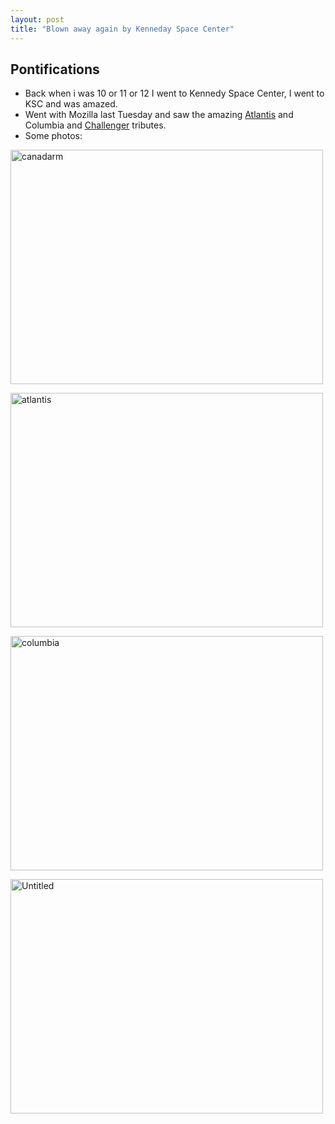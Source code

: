 ```yaml
---
layout: post
title: "Blown away again by Kenneday Space Center"
---
```

## Pontifications

* Back when i was 10 or 11 or 12 I went to Kennedy Space Center, I went to KSC and was amazed.
* Went with Mozilla last Tuesday and saw the amazing [Atlantis](https://en.wikipedia.org/wiki/Space_Shuttle_Columbia) and Columbia and [Challenger](https://en.wikipedia.org/wiki/Space_Shuttle_Challenger) tributes.
* Some photos:

<a data-flickr-embed="true"  href="https://www.flickr.com/photos/roland/45474747534/in/dateposted-ff/" title="canadarm"><img src="https://farm5.staticflickr.com/4887/45474747534_b6a99a9198.jpg" width="500" height="375" alt="canadarm"></a><script async src="//embedr.flickr.com/assets/client-code.js" charset="utf-8"></script><br />

<a data-flickr-embed="true"  href="https://www.flickr.com/photos/roland/32326743638/in/dateposted-ff/" title="atlantis"><img src="https://farm5.staticflickr.com/4854/32326743638_92576c071f.jpg" width="500" height="375" alt="atlantis"></a><script async src="//embedr.flickr.com/assets/client-code.js" charset="utf-8"></script><br />

<a data-flickr-embed="true"  href="https://www.flickr.com/photos/roland/45286084195/in/dateposted-ff/" title="columbia"><img src="https://farm5.staticflickr.com/4910/45286084195_dcf03848ac.jpg" width="500" height="375" alt="columbia"></a><script async src="//embedr.flickr.com/assets/client-code.js" charset="utf-8"></script><br />

<a data-flickr-embed="true"  href="https://www.flickr.com/photos/roland/31259429817/in/dateposted-ff/" title="Untitled"><img src="https://farm5.staticflickr.com/4803/31259429817_87d6f4ecff.jpg" width="500" height="375" alt="Untitled"></a><script async src="//embedr.flickr.com/assets/client-code.js" charset="utf-8"></script>
